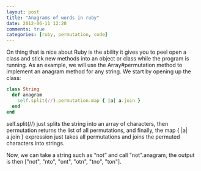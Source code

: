 ```yaml
---
layout: post
title: "Anagrams of words in ruby"
date: 2012-06-11 12:20
comments: true
categories: [ruby, permutation, code]
---
```


On thing that is nice about Ruby is the ability it gives you to peel open a class and stick new methods into an object or class while the program is running. As an example, we will use the Array#permutation method to implement an anagram method for any string. We start by opening up the class: 
``` ruby
class String
  def anagram
    self.split(//).permutation.map { |a| a.join }
  end
end
```
self.split(//) just splits the string into an array of characters, then permutation returns the list of all permutations, and finally, the map { |a| a.join } expression just takes all permutations and joins the permuted characters into strings.

Now, we can take a string such as “not” and call "not".anagram, the output is then ["not", "nto", "ont", "otn", "tno", "ton"].
